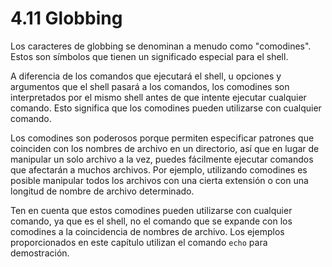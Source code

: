 # 4.11 Globbing
Los caracteres de globbing se denominan a menudo como "comodines". Estos son símbolos que tienen un significado especial para el shell.

A diferencia de los comandos que ejecutará el shell, u opciones y argumentos que el shell pasará a los comandos, los comodines son interpretados por el mismo shell antes de que intente ejecutar cualquier comando. Esto significa que los comodines pueden utilizarse con cualquier comando.

Los comodines son poderosos porque permiten especificar patrones que coinciden con los nombres de archivo en un directorio, así que en lugar de manipular un solo archivo a la vez, puedes fácilmente ejecutar comandos que afectarán a muchos archivos. Por ejemplo, utilizando comodines es posible manipular todos los archivos con una cierta extensión o con una longitud de nombre de archivo determinado.

Ten en cuenta que estos comodines pueden utilizarse con cualquier comando, ya que es el shell, no el comando que se expande con los comodines a la coincidencia de nombres de archivo. Los ejemplos proporcionados en este capítulo utilizan el comando `echo` para demostración.